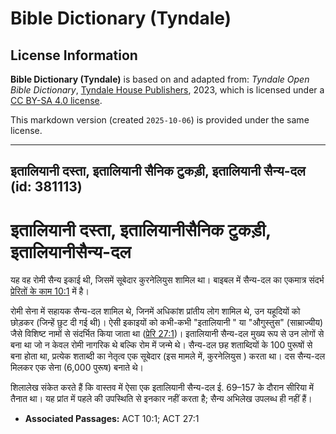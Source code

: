 # Bible Dictionary (Tyndale)

## License Information

**Bible Dictionary (Tyndale)** is based on and adapted from: _Tyndale Open Bible Dictionary_, [Tyndale House Publishers](https://tyndaleopenresources.com/), 2023, which is licensed under a [CC BY-SA 4.0 license](https://creativecommons.org/licenses/by-sa/4.0/legalcode.en).

This markdown version (created `2025-10-06`) is provided under the same license.



--------------------------------

## इतालियानी दस्ता, इतालियानी सैनिक टुकड़ी, इतालियानी सैन्य-दल (id: 381113)

**इतालियानी** दस्ता, इतालियानीसैनिक टुकड़ी, इतालियानीसैन्य\-दल
==============================================================

यह वह रोमी सैन्य इकाई थी, जिसमें सूबेदार कुरनेलियुस शामिल था। बाइबल में सैन्य\-दल का एकमात्र संदर्भ [प्रेरितों के काम 10:1](https://ref.ly/Acts10:1) में है।

रोमी सेना में सहायक सैन्य\-दल शामिल थे, जिनमें अधिकांश प्रांतीय लोग शामिल थे, उन यहूदियों को छोड़कर (जिन्हें छुट दी गई थी)। ऐसी इकाइयों को कभी\-कभी "इतालियानी " या "औगुस्तुस" (साम्राज्यीय) जैसे विशिष्ट नामों से संदर्भित किया जाता था ([प्रेरि 27:1](https://ref.ly/Acts27:1))। इतालियानी सैन्य\-दल मुख्य रूप से उन लोगों से बना था जो न केवल रोमी नागरिक थे बल्कि रोम में जन्मे थे। सैन्य\-दल छह शताब्दियों के 100 पुरूषों से बना होता था, प्रत्येक शताब्दी का नेतृत्व एक सूबेदार (इस मामले में, कुरनेलियुस ) करता था। दस सैन्य\-दल मिलकर एक सेना (6,000 पुरूष) बनाते थे।

शिलालेख संकेत करते हैं कि वास्तव में ऐसा एक इतालियानी सैन्य\-दल ई. 69–157 के दौरान सीरिया में तैनात था। यह प्रांत में पहले की उपस्थिति से इनकार नहीं करता है; सैन्य अभिलेख उपलब्ध ही नहीं हैं।

* **Associated Passages:** ACT 10:1; ACT 27:1

